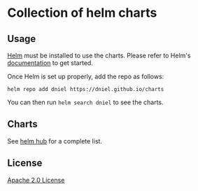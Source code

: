 # Collection of helm charts

## Usage

[Helm](https://helm.sh) must be installed to use the charts.
Please refer to Helm's [documentation](https://helm.sh/docs/) to get started.

Once Helm is set up properly, add the repo as follows:

```console
helm repo add dniel https://dniel.github.io/charts
```

You can then run `helm search dniel` to see the charts.

## Charts

See [helm hub](https://hub.helm.sh/charts/dniel) for a complete list.

## License

[Apache 2.0 License](./LICENSE)

